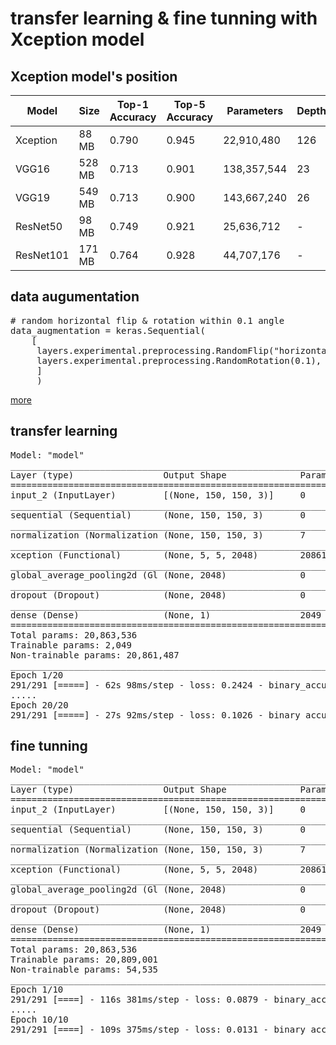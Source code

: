 # transfer learning & fine tunning with Xception model

## Xception model's position
Model | Size | Top-1 Accuracy | Top-5 Accuracy | Parameters | Depth
------|------|----------------|----------------|------------|-------
Xception | 88 MB | 0.790 | 0.945 | 22,910,480 | 126
VGG16 | 528 MB | 0.713 | 0.901 | 138,357,544 | 23
VGG19 | 549 MB | 0.713 | 0.900 | 143,667,240 | 26
ResNet50 | 98 MB | 0.749 | 0.921 | 25,636,712 | -
ResNet101 | 171 MB | 0.764 | 0.928 | 44,707,176 | -

## data augumentation
<pre>
# random horizontal flip & rotation within 0.1 angle
data_augmentation = keras.Sequential(
    [
     layers.experimental.preprocessing.RandomFlip("horizontal"),
     layers.experimental.preprocessing.RandomRotation(0.1),
     ]
     )
</pre>
[more](https://www.tensorflow.org/tutorials/images/data_augmentation)

## transfer learning
<pre>
Model: "model"
_________________________________________________________________
Layer (type)                 Output Shape              Param #   
=================================================================
input_2 (InputLayer)         [(None, 150, 150, 3)]     0         
_________________________________________________________________
sequential (Sequential)      (None, 150, 150, 3)       0         
_________________________________________________________________
normalization (Normalization (None, 150, 150, 3)       7         
_________________________________________________________________
xception (Functional)        (None, 5, 5, 2048)        20861480  
_________________________________________________________________
global_average_pooling2d (Gl (None, 2048)              0         
_________________________________________________________________
dropout (Dropout)            (None, 2048)              0         
_________________________________________________________________
dense (Dense)                (None, 1)                 2049      
=================================================================
Total params: 20,863,536
Trainable params: 2,049
Non-trainable params: 20,861,487
_________________________________________________________________
Epoch 1/20
291/291 [=====] - 62s 98ms/step - loss: 0.2424 - binary_accuracy: 0.8846 - val_loss: 0.0871 - val_binary_accuracy: 0.9682
.....
Epoch 20/20
291/291 [=====] - 27s 92ms/step - loss: 0.1026 - binary_accuracy: 0.9623 - val_loss: 0.0778 - val_binary_accuracy: 0.9703
</pre>

## fine tunning

<pre>
Model: "model"
_________________________________________________________________
Layer (type)                 Output Shape              Param #   
=================================================================
input_2 (InputLayer)         [(None, 150, 150, 3)]     0         
_________________________________________________________________
sequential (Sequential)      (None, 150, 150, 3)       0         
_________________________________________________________________
normalization (Normalization (None, 150, 150, 3)       7         
_________________________________________________________________
xception (Functional)        (None, 5, 5, 2048)        20861480  
_________________________________________________________________
global_average_pooling2d (Gl (None, 2048)              0         
_________________________________________________________________
dropout (Dropout)            (None, 2048)              0         
_________________________________________________________________
dense (Dense)                (None, 1)                 2049      
=================================================================
Total params: 20,863,536
Trainable params: 20,809,001
Non-trainable params: 54,535
_________________________________________________________________
Epoch 1/10
291/291 [====] - 116s 381ms/step - loss: 0.0879 - binary_accuracy: 0.9648 - val_loss: 0.0527 - val_binary_accuracy: 0.9772
.....
Epoch 10/10
291/291 [====] - 109s 375ms/step - loss: 0.0131 - binary_accuracy: 0.9949 - val_loss: 0.0524 - val_binary_accuracy: 0.9811
</pre>
